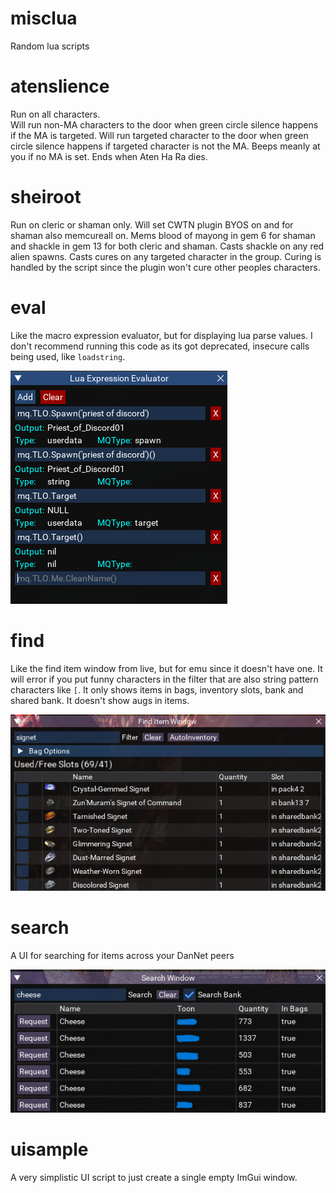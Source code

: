 # misclua

Random lua scripts

# atenslience

Run on all characters.  
Will run non-MA characters to the door when green circle silence happens if the MA is targeted.
Will run targeted character to the  door when green circle silence happens if targeted character is not the MA.
Beeps meanly at you if no MA is set.
Ends when Aten Ha Ra dies.

# sheiroot

Run on cleric or shaman only.
Will set CWTN plugin BYOS on and for shaman also memcureall on.
Mems blood of mayong in gem 6 for shaman and shackle in gem 13 for both cleric and shaman.
Casts shackle on any red alien spawns.
Casts cures on any targeted character in the group. Curing is handled by the script since the plugin won't cure other peoples characters.

# eval

Like the macro expression evaluator, but for displaying lua parse values. I don't recommend running this code as its got deprecated, insecure calls being used, like `loadstring`.

![](images/eval.png)

# find

Like the find item window from live, but for emu since it doesn't have one. It will error if you put funny characters in the filter that are also string pattern characters like `[`. It only shows items in bags, inventory slots, bank and shared bank. It doesn't show augs in items.

![](images/find.png)

# search

A UI for searching for items across your DanNet peers

![](images/search.png)

# uisample

A very simplistic UI script to just create a single empty ImGui window.

